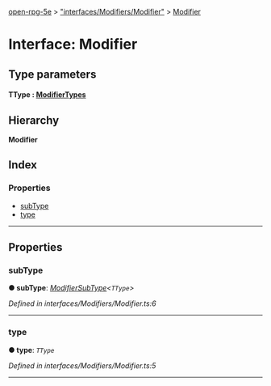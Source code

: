 [open-rpg-5e](../README.md) > ["interfaces/Modifiers/Modifier"](../modules/_interfaces_modifiers_modifier_.md) > [Modifier](../interfaces/_interfaces_modifiers_modifier_.modifier.md)

# Interface: Modifier

## Type parameters
#### TType :  [ModifierTypes](../enums/_interfaces_modifiers_types_modifiertypes_.modifiertypes.md)
## Hierarchy

**Modifier**

## Index

### Properties

* [subType](_interfaces_modifiers_modifier_.modifier.md#subtype)
* [type](_interfaces_modifiers_modifier_.modifier.md#type)

---

## Properties

<a id="subtype"></a>

###  subType

**● subType**: *[ModifierSubType](../modules/_interfaces_modifiers_modifier_.md#modifiersubtype)<`TType`>*

*Defined in interfaces/Modifiers/Modifier.ts:6*

___
<a id="type"></a>

###  type

**● type**: *`TType`*

*Defined in interfaces/Modifiers/Modifier.ts:5*

___

